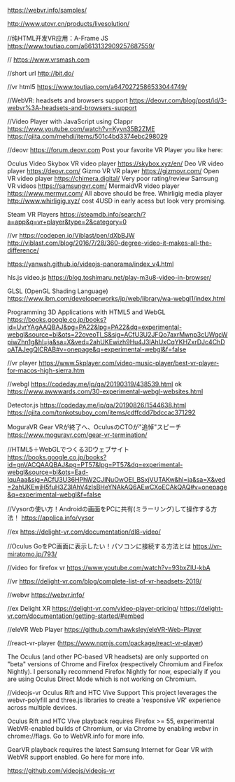https://webvr.info/samples/

http://www.utovr.cn/products/livesolution/

//纯HTML开发VR应用：A-Frame JS
https://www.toutiao.com/a6613132909257687559/

//
https://www.vrsmash.com

//short url
http://bit.do/

//vr html5
https://www.toutiao.com/a6470272586533044749/

//WebVR: headsets and browsers support
https://deovr.com/blog/post/id/3-webvr%3A-headsets-and-browsers-support

//Video Player with JavaScript using Clappr
https://www.youtube.com/watch?v=Kyvn35B2ZME
https://qiita.com/mehdi/items/501c4bd3374ebc298029

//deovr
https://forum.deovr.com
Post your favorite VR Player you like here:

Oculus Video
Skybox VR video player https://skybox.xyz/en/
Deo VR video player https://deovr.com/
Gizmo VR VR player https://gizmovr.com/
Open VR video player https://chimera.digital/ Very poor rating/review
Samsung VR videos https://samsungvr.com/
MermaidVR video player https://www.mermvr.com/
All above should be free.
Whirligig media player http://www.whirligig.xyz/ cost 4USD in early acess but look very promising.

Steam VR Players
https://steamdb.info/search/?a=app&q=vr+player&type=2&category=0


//vr
 https://codepen.io/Viblast/pen/dXbBJW
 http://viblast.com/blog/2016/7/28/360-degree-video-it-makes-all-the-difference/
 
 https://yanwsh.github.io/videojs-panorama/index_v4.html
 
 hls.js video.js
 https://blog.toshimaru.net/play-m3u8-video-in-browser/
 
 GLSL (OpenGL Shading Language) 
 https://www.ibm.com/developerworks/jp/web/library/wa-webgl1/index.html
 
 Programming 3D Applications with HTML5 and WebGL
 https://books.google.co.jp/books?id=UvrYAgAAQBAJ&pg=PA22&lpg=PA22&dq=experimental-webgl&source=bl&ots=22oveoTl_S&sig=ACfU3U2JFQo7axrMwnp3cUWgcWpiwZhn1g&hl=ja&sa=X&ved=2ahUKEwizh9Hu4J3lAhUxCqYKHZxrDJc4ChDoATAJegQICRAB#v=onepage&q=experimental-webgl&f=false

//vr player
https://www.5kplayer.com/video-music-player/best-vr-player-for-macos-high-sierra.htm

//webgl https://codeday.me/jp/qa/20190319/438539.html ok
https://www.awwwards.com/30-experimental-webgl-websites.html

Detector.js https://codeday.me/jp/qa/20190826/1544638.html
https://qiita.com/tonkotsuboy_com/items/cdffcdd7bdccac371292

MoguraVR
Gear VRが終了へ、OculusのCTOが"追悼"スピーチ
https://www.moguravr.com/gear-vr-termination/

//HTML5＋WebGLでつくる3Dウェブサイト 
https://books.google.co.jp/books?id=gnVACQAAQBAJ&pg=PT57&lpg=PT57&dq=experimental-webgl&source=bl&ots=Ead-IquAaa&sig=ACfU3U36HPhW2CJINuOwOEl_BSxjVUTAKw&hl=ja&sa=X&ved=2ahUKEwjH5fuH3Z3lAhV4zIsBHeYNAkAQ6AEwCXoECAkQAQ#v=onepage&q=experimental-webgl&f=false


//Vysorの使い方！Androidの画面をPCに共有(ミラーリング)して操作する方法！
https://applica.info/vysor

//ex
https://delight-vr.com/documentation/dl8-video/

//Oculus GoをPC画面に表示したい！パソコンに接続する方法とは
https://vr-miratomo.jp/793/

//video for firefox vr
https://www.youtube.com/watch?v=93bxZlU-kbA

//vr 
https://delight-vr.com/blog/complete-list-of-vr-headsets-2019/

//webvr
https://webvr.info/

//ex Delight XR https://delight-vr.com/video-player-pricing/
https://delight-vr.com/documentation/getting-started/#embed



//eleVR Web Player
https://github.com/hawksley/eleVR-Web-Player

//react-vr-player
(https://www.npmjs.com/package/react-vr-player)

The Oculus (and other PC-based VR headsets) are only supported on "beta" 
versions of Chrome and Firefox (respectively Chromium and Firefox Nightly). 
I personally recommend Firefox Nightly for now, especially if you are using Oculus Direct Mode which is not working on Chromium.

//videojs-vr
Oculus Rift and HTC Vive Support
This project leverages the webvr-polyfill and three.js libraries to create a 'responsive VR' experience across multiple devices.

Oculus Rift and HTC Vive playback requires Firefox >= 55, experimental WebVR-enabled builds of Chromium, or via Chrome by enabling webvr in chrome://flags. Go to WebVR.info for more info.

GearVR playback requires the latest Samsung Internet for Gear VR with WebVR support enabled. Go here for more info.

https://github.com/videojs/videojs-vr

